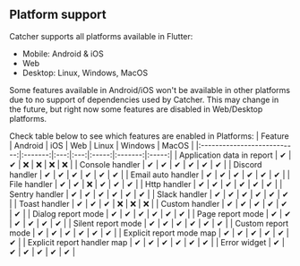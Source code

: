 ## Platform support
Catcher supports all platforms available in Flutter: 
* Mobile: Android & iOS
* Web
* Desktop: Linux, Windows, MacOS

Some features available in Android/iOS won't be available in other platforms due to no support of dependencies used by Catcher. This may change in the future, but right now some features are disabled in Web/Desktop platforms.

Check table below to see which features are enabled in Platforms:
|           Feature           | Android | iOS | Web | Linux | Windows | MacOS |
|:---------------------------:|:-------:|:---:|:---:|:-----:|:-------:|:-----:|
|  Application data in report |    ✔    |  ✔  |  ❌  |   ❌   |    ❌    |   ❌   |
|       Console handler       |    ✔    |  ✔  |  ✔  |   ✔   |    ✔    |   ✔   |
|       Discord handler       |    ✔    |  ✔  |  ✔  |   ✔   |    ✔    |   ✔   |
|      Email auto handler     |    ✔    |  ✔  |  ✔  |   ✔   |    ✔    |   ✔   |
|         File handler        |    ✔    |  ✔  |  ❌  |   ✔   |    ✔    |   ✔   |
|         Http handler        |    ✔    |  ✔  |  ✔  |   ✔   |    ✔    |   ✔   |
|        Sentry handler       |    ✔    |  ✔  |  ✔  |   ✔   |    ✔    |   ✔   |
|        Slack handler        |    ✔    |  ✔  |  ✔  |   ✔   |    ✔    |   ✔   |
|        Toast handler        |    ✔    |  ✔  |  ✔  |   ❌   |    ❌    |   ❌   |
|        Custom handler       |    ✔    |  ✔  |  ✔  |   ✔   |    ✔    |   ✔   |
|      Dialog report mode     |    ✔    |  ✔  |  ✔  |   ✔   |    ✔    |   ✔   |
|       Page report mode      |    ✔    |  ✔  |  ✔  |   ✔   |    ✔    |   ✔   |
|      Silent report mode     |    ✔    |  ✔  |  ✔  |   ✔   |    ✔    |   ✔   |
|      Custom report mode     |    ✔    |  ✔  |  ✔  |   ✔   |    ✔    |   ✔   |
|   Explicit report mode map  |    ✔    |  ✔  |  ✔  |   ✔   |    ✔    |   ✔   |
| Explicit report handler map |    ✔    |  ✔  |  ✔  |   ✔   |    ✔    |   ✔   |
|         Error widget        |    ✔    |  ✔  |  ✔  |   ✔   |    ✔    |   ✔   |
